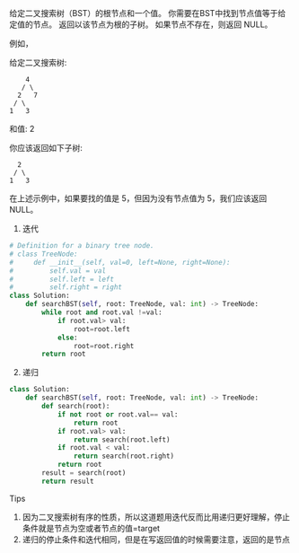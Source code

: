 给定二叉搜索树（BST）的根节点和一个值。 你需要在BST中找到节点值等于给定值的节点。 返回以该节点为根的子树。 如果节点不存在，则返回 NULL。

例如，

给定二叉搜索树:

        4
       / \
      2   7
     / \
    1   3

和值: 2

你应该返回如下子树:

      2     
     / \   
    1   3

在上述示例中，如果要找的值是 5，但因为没有节点值为 5，我们应该返回 NULL。



1. 迭代

```python
# Definition for a binary tree node.
# class TreeNode:
#     def __init__(self, val=0, left=None, right=None):
#         self.val = val
#         self.left = left
#         self.right = right
class Solution:
    def searchBST(self, root: TreeNode, val: int) -> TreeNode:
        while root and root.val !=val:
            if root.val> val:
                root=root.left
            else:
                root=root.right 
        return root 
```



2. 递归

```python
class Solution:
    def searchBST(self, root: TreeNode, val: int) -> TreeNode:
        def search(root):
            if not root or root.val== val:
                return root 
            if root.val> val:
                return search(root.left)
            if root.val < val:
                return search(root.right)
            return root
        result = search(root)
        return result 
```



Tips

1. 因为二叉搜索树有序的性质，所以这道题用迭代反而比用递归更好理解，停止条件就是节点为空或者节点的值=target
2. 递归的停止条件和迭代相同，但是在写返回值的时候需要注意，返回的是节点